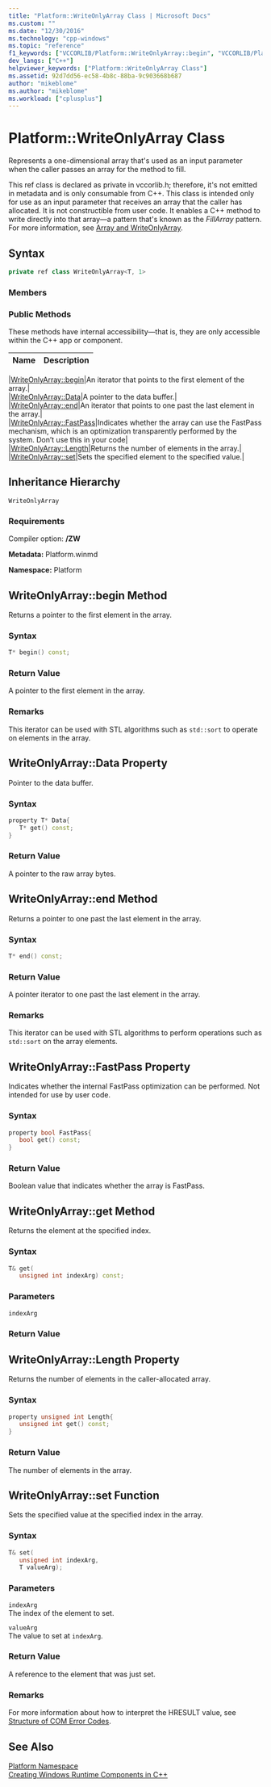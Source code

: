 ```yaml
---
title: "Platform::WriteOnlyArray Class | Microsoft Docs"
ms.custom: ""
ms.date: "12/30/2016"
ms.technology: "cpp-windows"
ms.topic: "reference"
f1_keywords: ["VCCORLIB/Platform::WriteOnlyArray::begin", "VCCORLIB/Platform::WriteOnlyArray::Data", "VCCORLIB/Platform::WriteOnlyArray::end", "VCCORLIB/Platform::WriteOnlyArray::FastPass", "VCCORLIB/Platform::WriteOnlyArray::Length", "VCCORLIB/Platform::WriteOnlyArray::set"]
dev_langs: ["C++"]
helpviewer_keywords: ["Platform::WriteOnlyArray Class"]
ms.assetid: 92d7dd56-ec58-4b8c-88ba-9c903668b687
author: "mikeblome"
ms.author: "mikeblome"
ms.workload: ["cplusplus"]
---
```

# Platform::WriteOnlyArray Class
Represents a one-dimensional array that's used as an input parameter when the caller passes an array for the method to fill.  
  
 This ref class is declared as private in vccorlib.h; therefore, it's not emitted in metadata and is only consumable from C++. This class is intended only for use as an input parameter that receives an array that the caller has allocated. It is not constructible from user code. It enables a C++ method to write directly into that array—a pattern that's known as the *FillArray* pattern. For more information, see [Array and WriteOnlyArray](../cppcx/array-and-writeonlyarray-c-cx.md).  
  
## Syntax  
  
```cpp  
private ref class WriteOnlyArray<T, 1>  
```  
  
### Members  
  
### Public Methods  
 These methods have internal accessibility—that is, they are only accessible within the C++ app or component.  
  
|Name|Description|  
|----------|-----------------|  

|[WriteOnlyArray::begin](#begin)|An iterator that points to the first element of the array.|  
|[WriteOnlyArray::Data](#data)|A pointer to the data buffer.|  
|[WriteOnlyArray::end](#end)|An iterator that points to one past the last element in the array.|  
|[WriteOnlyArray::FastPass](#fastpass)|Indicates whether the array can use the FastPass mechanism, which is an optimization transparently performed by the system. Don’t use this in your code|  
|[WriteOnlyArray::Length](#length)|Returns the number of elements in the array.|  
|[WriteOnlyArray::set](#set)|Sets the specified element to the specified value.|  

  
## Inheritance Hierarchy  
 `WriteOnlyArray`  
  
### Requirements  
 Compiler option: **/ZW**  
  
 **Metadata:** Platform.winmd  
  
 **Namespace:** Platform  

## <a name="begin"></a>  WriteOnlyArray::begin Method
Returns a pointer to the first element in the array.  
  
### Syntax  
  
```cpp  
T* begin() const;  
```  
  
### Return Value  
 A pointer to the first element in the array.  
  
### Remarks  
 This iterator can be used with STL algorithms such as `std::sort` to operate on elements in the array.  
  


## <a name="data"></a>  WriteOnlyArray::Data Property
Pointer to the data buffer.  
  
### Syntax  
  
```cpp  
property T* Data{  
   T* get() const;  
}  
```  
  
### Return Value  
 A pointer to the raw array bytes.  
  


## <a name="end"></a>  WriteOnlyArray::end Method
Returns a pointer to one past the last element in the array.  
  
### Syntax  
  
```cpp  
T* end() const;  
```  
  
### Return Value  
 A pointer iterator to one past the last element in the array.  
  
### Remarks  
 This iterator can be used with STL algorithms to perform operations such as `std::sort` on the array elements.  
  


## <a name="fastpass"></a>  WriteOnlyArray::FastPass Property
Indicates whether the internal FastPass optimization can be performed. Not intended for use by user code.  
  
### Syntax  
  
```cpp  
property bool FastPass{  
   bool get() const;  
}  
```  
  
### Return Value  
 Boolean value that indicates whether the array is FastPass.  
  


## <a name="get"></a>  WriteOnlyArray::get Method
Returns the element at the specified index.  
  
### Syntax  
  
```cpp  
T& get(  
   unsigned int indexArg) const;  
```  
  
### Parameters  
 `indexArg`  
  
### Return Value  
  


## <a name="length"></a>  WriteOnlyArray::Length Property
Returns the number of elements in the caller-allocated array.  
  
### Syntax  
  
```cpp  
property unsigned int Length{  
   unsigned int get() const;  
}  
```  
  
### Return Value  
 The number of elements in the array.  
  


## <a name="set"></a>  WriteOnlyArray::set Function
Sets the specified value at the specified index in the array.  
  
### Syntax  
  
```cpp  
T& set(  
   unsigned int indexArg,  
   T valueArg);  
```  
  
### Parameters  
 `indexArg`  
 The index of the element to set.  
  
 `valueArg`  
 The value to set at `indexArg`.  
  
### Return Value  
 A reference to the element that was just set.  
  

  
### Remarks  
 For more information about how to interpret the HRESULT value, see [Structure of COM Error Codes](http://go.microsoft.com/fwlink/p/?LinkId=262045).  
  
  
## See Also  
 [Platform Namespace](platform-namespace-c-cx.md)   
 [Creating Windows Runtime Components in C++](/windows/uwp/winrt-components/creating-windows-runtime-components-in-cpp)